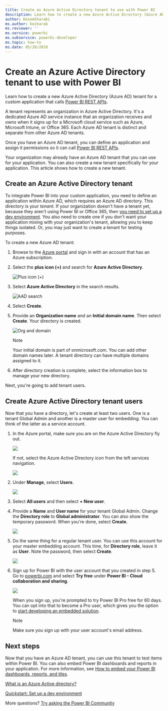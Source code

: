 ```yaml
---
title: Create an Azure Active Directory tenant to use with Power BI
description: Learn how to create a new Azure Active Directory (Azure AD) tenant for a custom application that calls Power BI REST APIs.
author: KesemSharabi
ms.author: kesharab
ms.reviewer: ''
ms.service: powerbi
ms.subservice: powerbi-developer
ms.topic: how-to
ms.date: 05/28/2019
---
```


# Create an Azure Active Directory tenant to use with Power BI

Learn how to create a new Azure Active Directory (Azure AD) tenant for a custom application that calls [Power BI REST APIs](automation/rest-api-reference.md).

A tenant represents an organization in Azure Active Directory. It's a dedicated Azure AD service instance that an organization receives and owns when it signs up for a Microsoft cloud service such as Azure, Microsoft Intune, or Office 365. Each Azure AD tenant is distinct and separate from other Azure AD tenants.

Once you have an Azure AD tenant, you can define an application and assign it permissions so it can call [Power BI REST APIs](automation/rest-api-reference.md).

Your organization may already have an Azure AD tenant that you can use for your application. You can also create a new tenant specifically for your application. This article shows how to create a new tenant.

## Create an Azure Active Directory tenant

To integrate Power BI into your custom application, you need to define an application within Azure AD, which requires an Azure AD directory. This directory is your *tenant*. If your organization doesn't have a tenant yet, because they aren't using Power BI or Office 365, then [you need to set up a dev environment](https://docs.microsoft.com/azure/active-directory/develop/active-directory-howto-tenant). You also need to create one if you don't want your application mixing with your organization's tenant, allowing you to keep things isolated. Or, you may just want to create a tenant for testing purposes.

To create a new Azure AD tenant:

1. Browse to the [Azure portal](https://portal.azure.com) and sign in with an account that has an Azure subscription.

2. Select the **plus icon (+)** and search for **Azure Active Directory**.

    ![Plus icon (+)](media/create-an-azure-active-directory-tenant/new-directory.png)

3. Select **Azure Active Directory** in the search results.

    ![AAD search](media/create-an-azure-active-directory-tenant/new-directory2.png)

4. Select **Create**.

5. Provide an **Organization name** and an **Initial domain name**. Then select **Create**. Your directory is created.

    ![Org and domain](media/create-an-azure-active-directory-tenant/organization-and-domain.png)

   > [!NOTE]
   > Your initial domain is part of onmicrosoft.com. You can add other domain names later. A tenant directory can have multiple domains assigned to it.

6. After directory creation is complete, select the information box to manage your new directory.

Next, you're going to add tenant users.

## Create Azure Active Directory tenant users

Now that you have a directory, let's create at least two users. One is a tenant Global Admin and another is a master user for embedding. You can think of the latter as a service account.

1. In the Azure portal, make sure you are on the Azure Active Directory fly out.

    ![](media/create-an-azure-active-directory-tenant/aad-flyout.png)

    If not, select the Azure Active Directory icon from the left services navigation.

    ![](media/create-an-azure-active-directory-tenant/aad-service.png)

2. Under **Manage**, select **Users**.

    ![](media/create-an-azure-active-directory-tenant/users-and-groups.png)

3. Select **All users** and then select **+ New user**.

4. Provide a **Name** and **User name** for your tenant Global Admin. Change the **Directory role** to **Global administrator**. You can also show the temporary password. When you're done, select **Create**.

    ![](media/create-an-azure-active-directory-tenant/global-admin.png)

5. Do the same thing for a regular tenant user. You can use this account for your master embedding account. This time, for **Directory role**, leave it as **User**. Note the password, then select **Create**.

    ![](media/create-an-azure-active-directory-tenant/pbiembed-user.png)

6. Sign up for Power BI with the user account that you created in step 5. Go to [powerbi.com](https://powerbi.microsoft.com/get-started/) and select **Try free** under **Power BI - Cloud collaboration and sharing**.

    ![](media/create-an-azure-active-directory-tenant/try-powerbi-free.png)

    When you sign up, you're prompted to try Power BI Pro free for 60 days. You can opt into that to become a Pro user, which gives you the option to [start developing an embedded solution](embedding-content.md).

   > [!NOTE]
   > Make sure you sign up with your user account's email address.

## Next steps

Now that you have an Azure AD tenant, you can use this tenant to test items within Power BI. You can also embed Power BI dashboards and reports in your application. For more information, see [How to embed your Power BI dashboards, reports, and tiles](embedding-content.md).

[What is an Azure Active directory?](https://docs.microsoft.com/azure/active-directory/active-directory-whatis) 
 
[Quickstart: Set up a dev environment](https://docs.microsoft.com/azure/active-directory/develop/active-directory-howto-tenant)  

More questions? [Try asking the Power BI Community](https://community.powerbi.com/)
